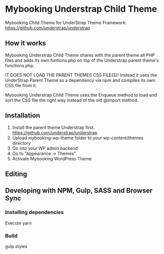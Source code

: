 # Mybooking Understrap Child Theme

Mybooking Child Theme for UnderStrap Theme Framework: https://github.com/understrap/understrap

## How it works

Mybooking Understrap Child Theme shares with the parent theme all PHP files and adds its own
funtions.php on top of the Understrap parent theme's functions.php.

IT DOES NOT LOAD THE PARENT THEMES CSS FILE(S)! Instead it uses the UnderStrap Parent Theme as a dependency via npm and compiles its own CSS file from it.

Mybooking Understrap Child Theme uses the Enqueue method to load and sort the CSS file the right way instead of the old @import method.

## Installation

1. Install the parent theme Understrap first. https://github.com/understrap/understrap
2. Upload mybooking-wp-theme folder to your wp-content/themes directory
3. Go into your WP admin backend
4. Go to "Appearance -> Themes"
5. Activate Mybooking WordPress Theme

## Editing

## Developing with NPM, Gulp, SASS and Browser Sync

### Installing dependencies

Execute yarn

### Build

gulp styles
